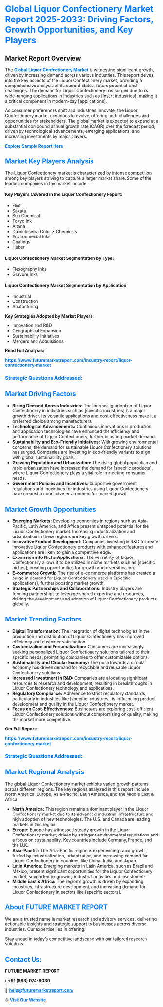 <h1 style="color: #007BFF;">Global Liquor Confectionery Market Report 2025-2033: Driving Factors, Growth Opportunities, and Key Players</h1>

<section id="overview">
<h2>Market Report Overview</h2>
<p>The <a href="https://www.futuremarketreport.com/industry-report/liquor-confectionery-market" style="color: #007BFF; text-decoration: none;"><strong>Global Liquor Confectionery Market</strong></a> is witnessing significant growth, driven by increasing demand across various industries. This report delves into the key aspects of the Liquor Confectionery market, providing a comprehensive analysis of its current status, future potential, and challenges. The demand for Liquor Confectionery has surged due to its wide-ranging applications in industries such as [insert industries], making it a critical component in modern-day [applications].</p>
<p>As consumer preferences shift and industries innovate, the Liquor Confectionery market continues to evolve, offering both challenges and opportunities for stakeholders. The global market is expected to expand at a substantial compound annual growth rate (CAGR) over the forecast period, driven by technological advancements, emerging applications, and increasing investments by major players.</p>
</section>

<section id="overview">
<p><a href="https://www.futuremarketreport.com/request-sample/reportId=34806" style="color: #007BFF; text-decoration: none;"><strong>Explore Sample Report Here</strong></a></p>
</section>

<section id="key-players">
<h2 style="color: #007BFF;">Market Key Players Analysis</h2>
<p>The Liquor Confectionery market is characterized by intense competition among key players striving to capture a larger market share. Some of the leading companies in the market include:</p>
<h4>Key Players Covered in the Liquor Confectionery Report:</h4>
<ul><li>Flint</li><li>Sakata</li><li>Sun Chemical</li><li>Tokyo Ink</li><li>Altana</li><li>Dainichiseika Color &amp; Chemicals</li><li>Environmental Inks</li><li>Coatings</li><li>Huber</li></ul>
<h4>Liquor Confectionery Market Segmentation by Type:</h4>
<ul><li>Flexography Inks</li><li>Gravure Inks</li></ul>

<h4>Liquor Confectionery Market Segmentation by Application:</h4>
<ul><li>Industrial</li><li>Construction</li><li>Anufacturing</li></ul>
<p><strong>Key Strategies Adopted by Market Players:</strong></p>
<ul>
<li>Innovation and R&D</li>
<li>Geographical Expansion</li>
<li>Sustainability Initiatives</li>
<li>Mergers and Acquisitions</li>
</ul>
</section>

<section>
<p><strong>Read Full Analysis: </strong></p><a href="https://www.futuremarketreport.com/industry-report/liquor-confectionery-market" style="color: #007BFF; text-decoration: none;"><strong>https://www.futuremarketreport.com/industry-report/liquor-confectionery-market</strong></a>
<h3 style="color: #007BFF;">Strategic Questions Addressed:</h3>
</section>

<section id="driving-factors">
<h2 style="color: #007BFF;">Market Driving Factors</h2>
<ul>
<li><strong>Rising Demand Across Industries:</strong> The increasing adoption of Liquor Confectionery in industries such as [specific industries] is a major growth driver. Its versatile applications and cost-effectiveness make it a preferred choice among manufacturers.</li>
<li><strong>Technological Advancements:</strong> Continuous innovations in production and application technologies have enhanced the efficiency and performance of Liquor Confectionery, further boosting market demand.</li>
<li><strong>Sustainability and Eco-Friendly Initiatives:</strong> With growing environmental concerns, the demand for sustainable Liquor Confectionery solutions has surged. Companies are investing in eco-friendly variants to align with global sustainability goals.</li>
<li><strong>Growing Population and Urbanization:</strong> The rising global population and rapid urbanization have increased the demand for [specific products], where Liquor Confectionery plays a vital role in meeting consumer needs.</li>
<li><strong>Government Policies and Incentives:</strong> Supportive government regulations and incentives for industries using Liquor Confectionery have created a conducive environment for market growth.</li>
</ul>
</section>

<section id="growth-opportunities">
<h2 style="color: #007BFF;">Market Growth Opportunities</h2>
<ul>
<li><strong>Emerging Markets:</strong> Developing economies in regions such as Asia-Pacific, Latin America, and Africa present untapped potential for the Liquor Confectionery market. Increasing industrialization and urbanization in these regions are key growth drivers.</li>
<li><strong>Innovative Product Development:</strong> Companies investing in R&D to create innovative Liquor Confectionery products with enhanced features and applications are likely to gain a competitive edge.</li>
<li><strong>Expansion into Niche Applications:</strong> The versatility of Liquor Confectionery allows it to be utilized in niche markets such as [specific niches], creating opportunities for growth and diversification.</li>
<li><strong>E-commerce Growth:</strong> The rise of e-commerce platforms has created a surge in demand for Liquor Confectionery used in [specific applications], further boosting market growth.</li>
<li><strong>Strategic Partnerships and Collaborations:</strong> Industry players are forming partnerships to leverage shared expertise and resources, driving the development and adoption of Liquor Confectionery products globally.</li>
</ul>
</section>

<section id="trending-factors">
<h2 style="color: #007BFF;">Market Trending Factors</h2>
<ul>
<li><strong>Digital Transformation:</strong> The integration of digital technologies in the production and distribution of Liquor Confectionery has improved efficiency and customer satisfaction.</li>
<li><strong>Customization and Personalization:</strong> Consumers are increasingly seeking personalized Liquor Confectionery solutions tailored to their specific needs, prompting companies to offer customizable options.</li>
<li><strong>Sustainability and Circular Economy:</strong> The push towards a circular economy has driven demand for recyclable and reusable Liquor Confectionery solutions.</li>
<li><strong>Increased Investment in R&D:</strong> Companies are allocating significant resources to research and development, resulting in breakthroughs in Liquor Confectionery technology and applications.</li>
<li><strong>Regulatory Compliance:</strong> Adherence to strict regulatory standards, particularly in industries like [specific industries], is influencing product development and quality in the Liquor Confectionery market.</li>
<li><strong>Focus on Cost-Effectiveness:</strong> Businesses are exploring cost-efficient Liquor Confectionery solutions without compromising on quality, making the market more competitive.</li>
</ul>
</section>

<section>
<p><strong>Get Full Report: </strong></p><a href="https://www.futuremarketreport.com/industry-report/liquor-confectionery-market" style="color: #007BFF; text-decoration: none;"><strong>https://www.futuremarketreport.com/industry-report/liquor-confectionery-market</strong></a>
<h3 style="color: #007BFF;">Strategic Questions Addressed:</h3>
</section>


<section id="regional-analysis">
<h2 style="color: #007BFF;">Market Regional Analysis</h2>
<p>The global Liquor Confectionery market exhibits varied growth patterns across different regions. The key regions analyzed in this report include North America, Europe, Asia-Pacific, Latin America, and the Middle East & Africa:</p>
<ul>
<li><strong>North America:</strong> This region remains a dominant player in the Liquor Confectionery market due to its advanced industrial infrastructure and high adoption of new technologies. The U.S. and Canada are leading markets in this region.</li>
<li><strong>Europe:</strong> Europe has witnessed steady growth in the Liquor Confectionery market, driven by stringent environmental regulations and a focus on sustainability. Key countries include Germany, France, and the U.K.</li>
<li><strong>Asia-Pacific:</strong> The Asia-Pacific region is experiencing rapid growth, fueled by industrialization, urbanization, and increasing demand for Liquor Confectionery in countries like China, India, and Japan.</li>
<li><strong>Latin America:</strong> Emerging markets in Latin America, such as Brazil and Mexico, present significant opportunities for the Liquor Confectionery market, supported by growing industrial activities and investments.</li>
<li><strong>Middle East & Africa:</strong> The region’s growth is driven by expanding industries, infrastructure development, and increasing demand for Liquor Confectionery in sectors like [specific sectors].</li>
</ul>
</section>

<footer>
<h2 style="color: #007BFF;">About FUTURE MARKET REPORT</h2>
<p>We are a trusted name in market research and advisory services, delivering actionable insights and strategic support to businesses across diverse industries. Our expertise lies in offering:</p>

<p>Stay ahead in today’s competitive landscape with our tailored research solutions.</p>

<h2 style="color: #007BFF;">Contact Us:</h2>
<p><strong>FUTURE MARKET REPORT</strong></p>
<p>📞 <strong>+91 (883) 074-8030</strong></p>
<p>📧 <strong><a href="mailto:help@futuremarketreport.com" style="color: #007BFF;">help@futuremarketreport.com</a></strong></p>
<p>🌐 <strong><a href="https://www.futuremarketreport.com/" style="color: #007BFF;">Visit Our Website</a></strong></p>
</footer>